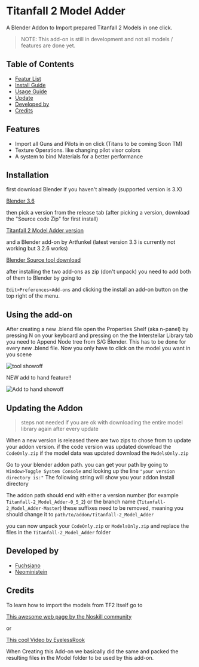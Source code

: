 
# Titanfall 2 Model Adder

A Blender Addon to Import prepared Titanfall 2 Models in one click.

> NOTE:
> This add-on is still in development and not all models / features are done yet.

## Table of Contents
* [Featur List](#features)
* [Install Guide](#installation)
* [Usage Guide](#using-the-add-on)
* [Update](#updating-the-addon)
* [Developed by](#developed-by)
* [Credits](#credits)


## Features
- Import all Guns and Pilots in on click (Titans to be coming Soon TM)
- Texture Operations. like changing pilot visor colors
- A system to bind Materials for a better performance

## Installation

first download Blender if you haven't already (supported version is 3.X)

[Blender 3.6](https://www.blender.org/download/releases/3-6/)

then pick a version from the release tab
 (after picking a version, download the "Source code Zip" for first install) 

[Titanfall 2 Model Adder version](https://github.com/Fuchsiano/Titanfall-2_Model_Adder/releases)

and a Blender add-on by Artfunkel (latest version 3.3 is currently not working but 3.2.6 works)

[Blender Source tool download](http://steamreview.org/BlenderSourceTools/archives/)

after installing the two add-ons as zip (don't unpack) you need to add both of them to Blender by going to  

``Edit>Preferences>Add-ons``
and clicking the install an add-on button on the top right of the menu.


## Using the add-on
After creating a new .blend file  open the Properties Shelf (aka n-panel) by pressing N on your keyboard and pressing  on the the Interstellar Library tab you need to Append Node tree from S/G Blender. This has to be done for every new .blend file.
Now you only have to click on the model you want in you scene

![tool showoff](./Images/Model_Adder.gif)

NEW add to hand feature!!

![Add to hand showoff](./Images/AddToHand.gif)

## Updating the Addon

>steps not needed if you are ok with downloading the entire model library again after every update  

When a new version is released there are two zips to chose from to update your addon version.
if the code version was updated download the ``CodeOnly.zip`` if the model data was updated download the ``ModelsOnly.zip``

Go to your blender addon path.
you can get your path by going to ``Window>Toggle System Console`` and looking up the line ``"your version directory is:"``
The following string will show you your addon Install directory

The addon path should end with either a version number (for example ``Titanfall-2_Model_Adder-0_5_2``) or the branch name
(``Titanfall-2_Model_Adder-Master``) these suffixes need to be removed, meaning you should change it to ``path/to/addon/Titanfall-2_Model_Adder``

you can now unpack your ``CodeOnly.zip`` or ``ModelsOnly.zip`` and replace the files in the  ``Titanfall-2_Model_Adder``
folder

## Developed by

- [Fuchsiano](https://github.com/Fuchsiano)
- [Neoministein](https://github.com/Neoministein)

## Credits 

To learn how to import the models from TF2 Itself go to

[This awesome web page by the Noskill community](https://noskill.gitbook.io/titanfall2/r2-ripping/model-ripping)

or 

[This cool Video by EyelessRook](https://youtu.be/CeO1w9Qe6MY?si=QOaywmcXoPgW1i9T)

When Creating this Add-on we basically did  the same and packed the resulting files in the Model folder to be used by this add-on.

